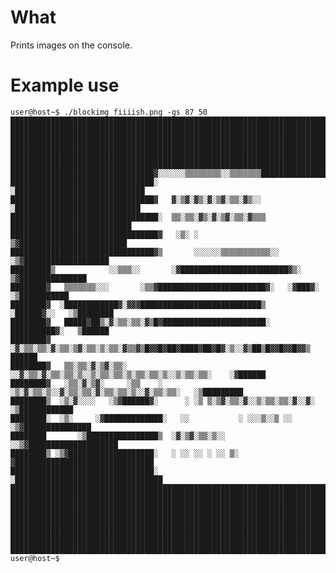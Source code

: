 # What
Prints images on the console.
# Example use
    user@host~$ ./blockimg fiiiish.png -gs 87 50
    ███████████████████████████████████████████████████████████████████████████████████████
    ███████████████████████████████████████████████████████████████████████████████████████
    ███████████████████████████████████████████████████████████████████████████████████████
    ███████████████████████████████████████████████████████████████████████████████████████
    ███████████████████████████████████████████████████████████████████████████████████████
    ███████████████████████████████████████████████████████████████████████████████████████
    ████████████████████████████████▓░░░░░░▒▒▒▒▒▒▒▒░░▒▒▒▒▒▒▒███████████████████████████████
    ████████████████████████████████░                        ░█████████████████████████████
    ████████████████████████████████▓   ▓░▒▓░▓▒░▓░▒▓░▒▒░▓▒░░  ░████████████████████████████
    █████████████████████████████████░  ▒▒░▒▒░▓▒░▓░▒▓░▒▒░▓▒▒▒   ███████████████████████████
    █████████████████████████████████▓   ░▒░ ░                   ▒▓████████████████████████
    ████████████████████████████████▓▒       ░░░░░░▒▒▒▒▒▒▒▒▒▒▒░░     ░▒▓███████████████████
    █████████▒            ░░▒▒▒░░       ░▓████████████████████████▓▒░     ▒▓███████████████
    ████████▓   ▒▒▒▒▒▒▒░░░       ░▒▒▓████████████████████████▓░   ░▓███▓░     ░▒███████████
    ████████▓  ░████████████▓░▓▓▓███████████████████████████▒       ░██████▓░░   ░▒████████
    ████████▓   █████▓██▒░▓░▒▒░▒▒░▓▒█▓███████████████████████░       ██████████▓░   ▒██████
    ████████▓  ░▓░▒▒░▒▒░▓░▒▒░▒▓░▒▒░▒░▒▒░▓▒▒▓▒█▓▓█▓██▓████▓██▓█▓░▒░░▓▒██▒█▓▓█▓▓█▓▓▒   ██████
    ████████▓   ▒▒░▒▒░▓░▒▓░▒▒░    ░░▓░▒▒░▓░▒▒░▒▒░▒░░▒░▒▒░▒▒░▒░▒▒░▒▒░▒░░▒░▒▒░▒▒░    ░▓██████
    ████████▓   ░▒▒░▓░▒▓░     ░▒▒    ░ ░▒░▓░▒▒░▒░░▓░▒▒░▒▒░▓░▒▒░▒▒░▒░░▓░▒▒░▒▒░   ░▒█████████
    ████████▒  ░▒░▓░░░░   ░▒▓██████▓░      ░ ░▒ ▒░▒▓░▒▒░▓░░▒░▒▒░▒▒░▓░░▓░     ░▒████████████
    ████████░  ░▒░     ░▓█████████████░   ░░           ░ ░░░▒░░▒ ░░      ░▒▓███████████████
    ████████       ░▒████████████████▒  ░▓░▒▓░▒▒░▒░░               ░░▒▓████████████████████
    ████████▒ ░▒▓███████████████████░   ░ ░░ ░░ ░ ░░ ▒░    ▓███████████████████████████████
    ████████████████████████████████░                    ░█████████████████████████████████
    ███████████████████████████████████████████████████████████████████████████████████████
    ███████████████████████████████████████████████████████████████████████████████████████
    ███████████████████████████████████████████████████████████████████████████████████████
    ███████████████████████████████████████████████████████████████████████████████████████
    ███████████████████████████████████████████████████████████████████████████████████████
    ███████████████████████████████████████████████████████████████████████████████████████
    ███████████████████████████████████████████████████████████████████████████████████████
    ███████████████████████████████████████████████████████████████████████████████████████
    user@host~$
